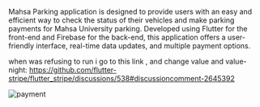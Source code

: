 Mahsa Parking application is designed to provide users with an easy and efficient way to check the status of their vehicles and make parking payments for Mahsa University parking. Developed using Flutter for the front-end and Firebase for the back-end, this application offers a user-friendly interface, real-time data updates, and multiple payment options.

when was refusing to run i go to this link , and change value and value-night: https://github.com/flutter-stripe/flutter_stripe/discussions/538#discussioncomment-2645392

![payment](https://github.com/user-attachments/assets/15e53992-c916-4365-9d6a-77c9b3d001cb)



